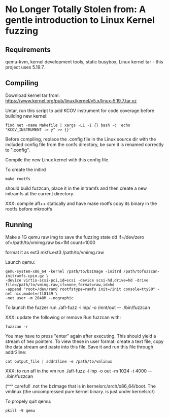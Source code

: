 No Longer Totally Stolen from: A gentle introduction to Linux Kernel fuzzing
=============================================

Requirements
-------------
qemu-kvm, kernel development tools, static busybox, Linux kernel tar - this project uses 5.19.7.


Compiling
--------------

Download kernel tar from: https://www.kernel.org/pub/linux/kernel/v5.x/linux-5.19.7.tar.xz

Untar, run this script to add KCOV instrument for code coverage before building new kernel:

	find net -name Makefile | xargs -L1 -I {} bash -c 'echo "KCOV_INSTRUMENT := y" >> {}'

Before compiling, replace the .config file in the Linux source dir with the included config
file from the confs directory, be sure it is renamed correctly to ".config".
 
Compile the new Linux kernel with this config file.

To create the initird

	make rootfs

should build fuzzcan, place it in the initramfs and 
then create a new initramfs at the current directory.

XXX: compile afl++ statically and have make rootfs copy its binary in the rootfs before mkrootfs


Running
---------------

Make a 1G qemu raw img to save the fuzzing state
	dd if=/dev/zero of=/path/to/vmimg.raw bs=1M count=1000 

format it as ext3
	mkfs.ext3 /path/to/vmimg.raw

Launch qemu:

	qemu-system-x86_64 -kernel /path/to/bzImage -initrd /path/tofuzzcan-initramfs.cpio.gz \ 
	-device virtio-scsi-pci,id=scsi -device scsi-hd,drive=hd -drive file=/path/to/vmimg.raw,if=none,format=raw,id=hd
	-append "root=/dev/ram0 rootfstype=ramfs init=/init console=ttyS0" -net nic,model=rtl8139 \
 	-net user -m 2048M --nographic

To launch the fuzzer run
	./afl-fuzz -i inp/ -o /mnt/out -- ./bin/fuzzcan
	


XXX: update the following or remove
Run fuzzcan with: 

	fuzzcan -r 

You may have to press "enter" again after executing. This should yield a stream of hex pointers. 
To view these in user format: create a text file, copy the data stream and paste into this file.
Save it and run this file through addr2line:

	cat output_file | addr2line -e /path/to/vmlinux 


XXX: to run afl in the vm run ./afl-fuzz -i inp -o out -m 1024 -t 4000 -- ./bin/fuzzcan

(^^^ careful! .not the bzImage that is in kernelsrc/arch/x86_64/boot.
The vmlinux (the uncompressed pure kernel binary. is just under kernelsrc/)

To propely quit qemu:

	pkill -9 qemu
	

